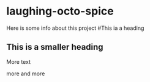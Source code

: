 laughing-octo-spice
===================

Here is some info about this project
#This ia a heading
## This is a smaller heading


More text


more and more

